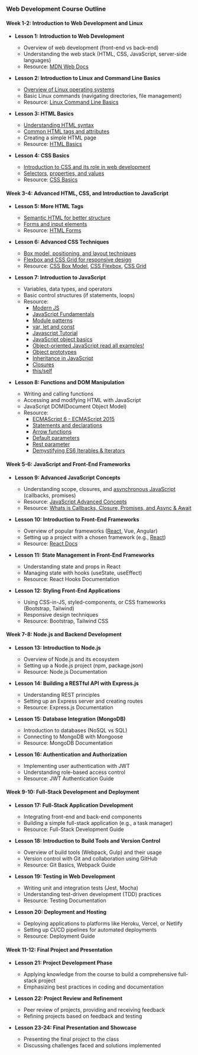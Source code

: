 
### Web Development Course Outline

#### Week 1-2: Introduction to Web Development and Linux
- **Lesson 1: Introduction to Web Development**
  - Overview of web development (front-end vs back-end)
  - Understanding the web stack (HTML, CSS, JavaScript, server-side languages)
  - Resource: [MDN Web Docs](https://developer.mozilla.org/en-US/docs/Learn)

- **Lesson 2: Introduction to Linux and Command Line Basics**
  - [Overview of Linux operating systems](https://www.javatpoint.com/what-is-linux)
  - Basic Linux commands (navigating directories, file management)
  - Resource: [Linux Command Line Basics](https://linuxcommand.org/index.php)

- **Lesson 3: HTML Basics**
  - [Understanding HTML syntax](https://developer.mozilla.org/en-US/docs/Learn_web_development/Core/Structuring_content/Basic_HTML_syntax)
  - [Common HTML tags and attributes](https://www.tutorialspoint.com/html/html_attributes.htm)
  - Creating a simple HTML page
  - Resource: [HTML Basics](https://www.w3schools.com/html/html_basic.asp)

- **Lesson 4: CSS Basics**
  - [Introduction to CSS and its role in web development](https://developer.mozilla.org/en-US/docs/Learn_web_development/Core/Styling_basics/What_is_CSS)
  - [Selectors](https://developer.mozilla.org/en-US/docs/Web/CSS/CSS_selectors), [properties, and values](https://www.dofactory.com/css/properties)
  - Resource: [CSS Basics](https://css-tricks.com/guides/)

#### Week 3-4: Advanced HTML, CSS, and Introduction to JavaScript
- **Lesson 5: More HTML Tags**
  - [Semantic HTML for better structure](https://www.semrush.com/blog/semantic-html5-guide/?msockid=1524f322ba22661314a9e785bb2267fd)
  - [Forms and input elements](https://www.w3schools.com/html/html_form_elements.asp)
  - Resource: [HTML Forms](https://developer.mozilla.org/en-US/docs/Learn_web_development/Core/Structuring_content/HTML_forms)

- **Lesson 6: Advanced CSS Techniques**
  - [Box model, positioning, and layout techniques](https://cssdojo.dev/learn/basics/the-box-model-and-layouts)
  - [Flexbox and CSS Grid for responsive design](https://www.freecodecamp.org/news/web-layouts-use-css-grid-and-flex-to-create-responsive-webpages/)
  - Resource: [CSS Box Model](https://www.learn-html-css.com/learn-to-code-css/css-box-model/), [CSS Flexbox](https://www.learn-html-css.com/learn-to-code-css/css-flexbox/), [CSS Grid](https://www.learn-html-css.com/learn-to-code-css/css-grid/)

- **Lesson 7: Introduction to JavaScript**
  - Variables, data types, and operators
  - Basic control structures (if statements, loops)
  - Resource:
    - [Modern JS](https://github.com/mbeaudru/modern-js-cheatsheet)
    - [JavaScript Fundamentals](https://developer.mozilla.org/en-US/docs/Learn_web_development/Getting_started/Your_first_website/Adding_interactivity)
    - [Module patterns]()
    - [var, let and const](https://www.youtube.com/watch?v=sjyJBL5fkp8)
    - [Javascript Tutorial](https://www.youtube.com/watch?v=vZBCTc9zHtI)
    - [JavaScript object basics](https://developer.mozilla.org/en-US/docs/Learn_web_development/Core/Scripting/Object_basics)
    - [Object-oriented JavaScript read all examples!](https://developer.mozilla.org/en-US/docs/Learn_web_development/Extensions/Advanced_JavaScript_objects/Classes_in_JavaScript)
    - [Object prototypes](https://developer.mozilla.org/en-US/docs/Learn_web_development/Extensions/Advanced_JavaScript_objects/Object_prototypes)
    - [Inheritance in JavaScript](https://developer.mozilla.org/en-US/docs/Learn_web_development/Extensions/Advanced_JavaScript_objects/Classes_in_JavaScript)
    - [Closures](https://developer.mozilla.org/en-US/docs/Web/JavaScript/Guide/Closures)
    - [this/self](https://alistapart.com/article/getoutbindingsituations/)

- **Lesson 8: Functions and DOM Manipulation**
  - Writing and calling functions
  - Accessing and modifying HTML with JavaScript
  - JavaScript DOM(Document Object Model)
  - Resource:
    - [ECMAScript 6 - ECMAScript 2015](https://www.w3schools.com/js/js_es6.asp)
    - [Statements and declarations](https://developer.mozilla.org/en-US/docs/Web/JavaScript/Reference/Statements)
    - [Arrow functions](https://developer.mozilla.org/en-US/docs/Web/JavaScript/Reference/Functions/Arrow_functions)
    - [Default parameters](https://developer.mozilla.org/en-US/docs/Web/JavaScript/Reference/Functions/Default_parameters)
    - [Rest parameter](https://developer.mozilla.org/en-US/docs/Web/JavaScript/Reference/Functions/rest_parameters)
    - [Demystifying ES6 Iterables & Iterators](https://www.freecodecamp.org/news/demystifying-es6-iterables-iterators-4bdd0b084082/)

#### Week 5-6: JavaScript and Front-End Frameworks
- **Lesson 9: Advanced JavaScript Concepts**
  - Understanding scope, closures, and [asynchronous JavaScript](https://www.freecodecamp.org/news/asynchronous-javascript-explained/) (callbacks, promises)
  - Resource: [JavaScript Advanced Concepts](https://www.digitalocean.com/community/tutorials/understanding-the-event-loop-callbacks-promises-and-async-await-in-javascript)
  - Resource: [Whats is Callbacks, Closure, Promises, and Async & Await](https://medium.com/@punitkmr/whats-is-callbacks-closure-promises-and-async-await-a8d47eb83862)

- **Lesson 10: Introduction to Front-End Frameworks**
  - Overview of popular frameworks ([React](https://react.dev/learn), Vue, Angular)
  - Setting up a project with a chosen framework (e.g., [React](https://react.dev/learn))
  - Resource: [React Docs](https://react.dev/learn)

- **Lesson 11: State Management in Front-End Frameworks**
  - Understanding state and props in React
  - Managing state with hooks (useState, useEffect)
  - Resource: React Hooks Documentation

- **Lesson 12: Styling Front-End Applications**
  - Using CSS-in-JS, styled-components, or CSS frameworks (Bootstrap, Tailwind)
  - Responsive design techniques
  - Resource: Bootstrap, Tailwind CSS

#### Week 7-8: Node.js and Backend Development
- **Lesson 13: Introduction to Node.js**
  - Overview of Node.js and its ecosystem
  - Setting up a Node.js project (npm, package.json)
  - Resource: Node.js Documentation

- **Lesson 14: Building a RESTful API with Express.js**
  - Understanding REST principles
  - Setting up an Express server and creating routes
  - Resource: Express.js Documentation

- **Lesson 15: Database Integration (MongoDB)**
  - Introduction to databases (NoSQL vs SQL)
  - Connecting to MongoDB with Mongoose
  - Resource: MongoDB Documentation

- **Lesson 16: Authentication and Authorization**
  - Implementing user authentication with JWT
  - Understanding role-based access control
  - Resource: JWT Authentication Guide

#### Week 9-10: Full-Stack Development and Deployment
- **Lesson 17: Full-Stack Application Development**
  - Integrating front-end and back-end components
  - Building a simple full-stack application (e.g., a task manager)
  - Resource: Full-Stack Development Guide

- **Lesson 18: Introduction to Build Tools and Version Control**
  - Overview of build tools (Webpack, Gulp) and their usage
  - Version control with Git and collaboration using GitHub
  - Resource: Git Basics, Webpack Guide

- **Lesson 19: Testing in Web Development**
  - Writing unit and integration tests (Jest, Mocha)
  - Understanding test-driven development (TDD) practices
  - Resource: Testing Documentation

- **Lesson 20: Deployment and Hosting**
  - Deploying applications to platforms like Heroku, Vercel, or Netlify
  - Setting up CI/CD pipelines for automated deployments
  - Resource: Deployment Guide

#### Week 11-12: Final Project and Presentation
- **Lesson 21: Project Development Phase**
  - Applying knowledge from the course to build a comprehensive full-stack project
  - Emphasizing best practices in coding and documentation

- **Lesson 22: Project Review and Refinement**
  - Peer review of projects, providing and receiving feedback
  - Refining projects based on feedback and testing

- **Lesson 23-24: Final Presentation and Showcase**
  - Presenting the final project to the class
  - Discussing challenges faced and solutions implemented

